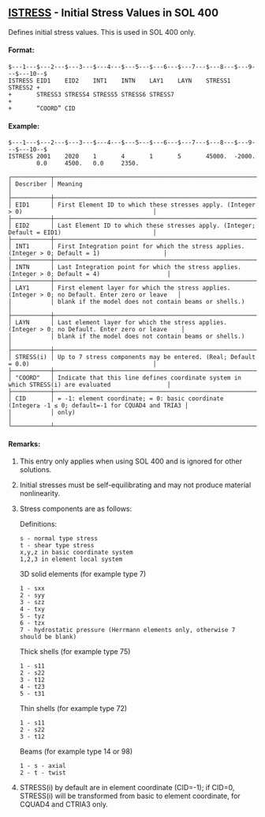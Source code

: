 ## [ISTRESS](https://nexus.hexagon.com/documentationcenter/bundle/MSC_Nastran_2022.4/page/Nastran_Combined_Book/qrg/bulkfgil/TOC.ISTRESS.xhtml) - Initial Stress Values in SOL 400

Defines initial stress values. This is used in SOL 400 only.

#### Format:

```nastran
$---1---$---2---$---3---$---4---$---5---$---6---$---7---$---8---$---9---$---10--$
ISTRESS EID1    EID2    INT1    INTN    LAY1    LAYN    STRESS1 STRESS2 +       
+       STRESS3 STRESS4 STRESS5 STRESS6 STRESS7                         +       
+       “COORD” CID                                                             
```

#### Example:

```nastran
$---1---$---2---$---3---$---4---$---5---$---6---$---7---$---8---$---9---$---10--$
ISTRESS 2001    2020    1       4       1       5       45000.  -2000.          
        0.0     4500.   0.0     2350.                                           
```

```text
┌───────────┬───────────────────────────────────────────────────────────────────────────────────────────────────┐
│ Describer │ Meaning                                                                                           │
├───────────┼───────────────────────────────────────────────────────────────────────────────────────────────────┤
│ EID1      │ First Element ID to which these stresses apply. (Integer > 0)                                     │
├───────────┼───────────────────────────────────────────────────────────────────────────────────────────────────┤
│ EID2      │ Last Element ID to which these stresses apply. (Integer; Default = EID1)                          │
├───────────┼───────────────────────────────────────────────────────────────────────────────────────────────────┤
│ INT1      │ First Integration point for which the stress applies. (Integer > 0; Default = 1)                  │
├───────────┼───────────────────────────────────────────────────────────────────────────────────────────────────┤
│ INTN      │ Last Integration point for which the stress applies. (Integer > 0; Default = 4)                   │
├───────────┼───────────────────────────────────────────────────────────────────────────────────────────────────┤
│ LAY1      │ First element layer for which the stress applies. (Integer > 0; no Default. Enter zero or leave   │
│           │ blank if the model does not contain beams or shells.)                                             │
├───────────┼───────────────────────────────────────────────────────────────────────────────────────────────────┤
│ LAYN      │ Last element layer for which the stress applies. (Integer > 0; no Default. Enter zero or leave    │
│           │ blank if the model does not contain beams or shells.)                                             │
├───────────┼───────────────────────────────────────────────────────────────────────────────────────────────────┤
│ STRESS(i) │ Up to 7 stress components may be entered. (Real; Default = 0.0)                                   │
├───────────┼───────────────────────────────────────────────────────────────────────────────────────────────────┤
│ "COORD"   │ Indicate that this line defines coordinate system in which STRESS(i) are evaluated                │
├───────────┼───────────────────────────────────────────────────────────────────────────────────────────────────┤
│ CID       │ = -1: element coordinate; = 0: basic coordinate (Integer≥ -1 ≤ 0; default=-1 for CQUAD4 and TRIA3 │
│           │ only)                                                                                             │
└───────────┴───────────────────────────────────────────────────────────────────────────────────────────────────┘
```

#### Remarks:

1. This entry only applies when using SOL 400 and is ignored for other solutions.
2. Initial stresses must be self-equilibrating and may not produce material nonlinearity.
3. Stress components are as follows:

     Definitions:

     ```text
     s - normal type stress
     t - shear type stress
     x,y,z in basic coordinate system
     1,2,3 in element local system
     ```

     3D solid elements (for example type 7) 
 
     ```text
     1 - sxx 
     2 - syy 
     3 - szz 
     4 - txy 
     5 - tyz 
     6 - tzx 
     7 - hydrostatic pressure (Herrmann elements only, otherwise 7 should be blank)
     ```

     Thick shells (for example type 75) 

     ```text
     1 - s11 
     2 - s22 
     3 - t12 
     4 - t23 
     5 - t31
     ```

     Thin shells (for example type 72) 
 
     ```text
     1 - s11 
     2 - s22 
     3 - t12
     ```

     Beams (for example type 14 or 98) 
 
     ```text
     1 - s - axial 
     2 - t - twist
     ```

4. STRESS(i) by default are in element coordinate (CID=-1); if CID=0, STRESS(i) will be transformed from basic to element coordinate, for CQUAD4 and CTRIA3 only.
